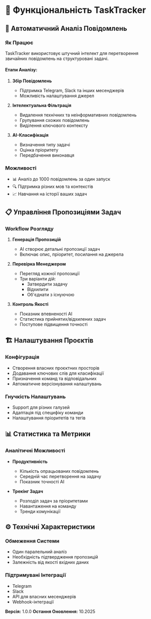 # 🚀 Функціональність TaskTracker

## 🤖 Автоматичний Аналіз Повідомлень

### Як Працює

TaskTracker використовує штучний інтелект для перетворення звичайних повідомлень на структуровані задачі.

#### Етапи Аналізу:
1. **Збір Повідомлень**
   - Підтримка Telegram, Slack та інших месенджерів
   - Можливість налаштування джерел

2. **Інтелектуальна Фільтрація**
   - Видалення технічних та неінформативних повідомлень
   - Групування схожих повідомлень
   - Виділення ключового контексту

3. **AI-Класифікація**
   - Визначення типу задачі
   - Оцінка пріоритету
   - Передбачення виконавця

### Можливості

- 📊 Аналіз до 1000 повідомлень за один запуск
- 🔍 Підтримка різних мов та контекстів
- 📈 Навчання на історії ваших задач

## 📋 Управління Пропозиціями Задач

### Workflow Розгляду

1. **Генерація Пропозицій**
   - AI створює детальні пропозиції задач
   - Включає опис, пріоритет, посилання на джерела

2. **Перевірка Менеджером**
   - Перегляд кожної пропозиції
   - Три варіанти дій:
     * Затвердити задачу
     * Відхилити
     * Об'єднати з існуючою

3. **Контроль Якості**
   - Показник впевненості AI
   - Статистика прийнятих/відхилених задач
   - Поступове підвищення точності

## 🏗️ Налаштування Проєктів

### Конфігурація

- Створення власних проєктних просторів
- Додавання ключових слів для класифікації
- Призначення команд та відповідальних
- Автоматичне версіонування налаштувань

### Гнучкість Налаштувань

- Support для різних галузей
- Адаптація під специфіку команди
- Налаштування пріоритетів та тегів

## 📊 Статистика та Метрики

### Аналітичні Можливості

- **Продуктивність**
  * Кількість опрацьованих повідомлень
  * Середній час перетворення на задачу
  * Показник точності AI

- **Трекінг Задач**
  * Розподіл задач за пріоритетами
  * Навантаження на команду
  * Тренди комунікації

## ⚙️ Технічні Характеристики

### Обмеження Системи

- Один паралельний аналіз
- Необхідність підтвердження пропозицій
- Залежність від якості вхідних даних

### Підтримувані Інтеграції

- Telegram
- Slack
- API для власних месенджерів
- Webhook-інтеграції

**Версія:** 1.0.0
**Остання Оновлення:** 10.2025